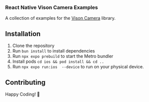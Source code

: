 ### React Native Vison Camera Examples

A collection of examples for the [Vison Camera](https://github.com/mrousavy/react-native-vision-camera) library.

## Installation

1. Clone the repository
2. Run `bun install` to install dependencies
3. Run `npx expo prebuild` to start the Metro bundler
4. Install pods `cd ios && pod install && cd ..`
5. Run `npx expo run:ios  --device` to run on your physical device.

## Contributing

Happy Coding! 🚀
